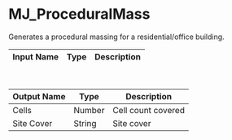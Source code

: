 

# MJ_ProceduralMass

Generates a procedural massing for a residential/office building.

|Input Name|Type|Description|
|---|---|---|


<br>

|Output Name|Type|Description|
|---|---|---|
|Cells|Number|Cell count covered|
|Site Cover|String|Site cover|

